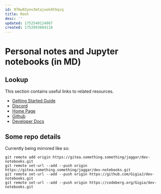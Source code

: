 ```yaml
---
id: 976w92ynv3mtajuok4h5qiq
title: Root
desc: ''
updated: 1752540124987
created: 1752093884110
---
```

# Personal notes and Jupyter notebooks (in MD)

## Lookup

This section contains useful links to related resources.

- [Getting Started Guide](https://link.dendron.so/6b25)
- [Discord](https://link.dendron.so/6b23)
- [Home Page](https://wiki.dendron.so/)
- [Github](https://link.dendron.so/6b24)
- [Developer Docs](https://docs.dendron.so/)


## Some repo details
Currently being mirrored like so:
```
git remote add origin https://gitea.something.something/jaggar/dev-notebooks.git
git remote set-url --add --push origin https://gitea.something.something/jaggar/dev-notebooks.git
git remote set-url --add --push origin https://github.com/GigiaJ/dev-notebooks.git
git remote set-url --add --push origin https://codeberg.org/Gigia/dev-notebooks.git
```